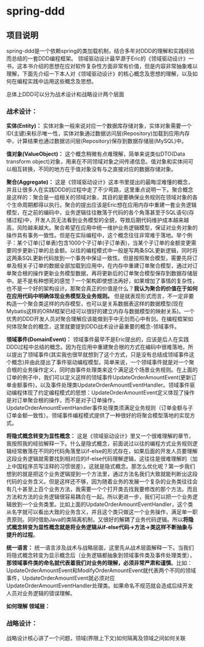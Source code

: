 # spring-ddd
## 项目说明
spring-ddd是一个依赖spring的类加载机制，结合多年对DDD的理解和实践经验而总结的一套DDD编程框架。
领域驱动设计最早源于Eric的《领域驱动设计》一书，这本书介绍的思想在应对软件复杂性方面非常有价值，但是内容非常抽象难以理解，下面先介绍一下本人对《领域驱动设计》的核心概念及思想的理解，以及如何在编程实践中运用这些概念及思想。

总体上DDD可以分为战术设计和战略设计两个层面

### 战术设计：

**实体(Entity)：** 实体对象一般来说对应一个数据库存储对象，实体对象需要一个ID(主键)来标示唯一性，实体对象通过数据访问层(Repository)加载到应用内存中，计算结果也通过数据访问层(Repository)保存到数据存储层(MySQL)中。

**值对象(ValueObject)：** 这个概念稍微有点难理解，简单来说类似DTO(Data transform object)对象，用来在不同领域对象之间传递信息。值对象和实体间可以相互转换，不同的地方在于值对象没有与之直接对应的数据存储对象。

**聚合(Aggregate)：** 这是《领域驱动设计》这本书里提出的最晦涩难懂的概念，并且让很多人在实践DDD的过程中走了不少弯路，这里重点说明一下。聚合概念是这样的：聚合是一组相关的领域对象，其目的是要确保业务规则在领域对象的各个生命周期都得以执行。聚合的提出应该是Eric想在应用内存中重建一套业务逻辑模型，在之前的编码中，业务逻辑往往散落于代码的各个角落甚至于SQL语句(存储过程)中，开发人员无法看到业务模型的全貌，导致后期代码维护成本越来越高，风险越来越大。聚合希望在应用中统一维护业务逻辑模型，保证对业务对象的操作具有事务一致性。但是在实际编程中，这个概念往往非常难于落地。举个例子：某个订单(订单表)包含1000个子订单(子订单表)，当某个子订单的金额变更需要同步更新订单的总金额。以往的编程模式中一般是写两条SQL更新逻辑，同时将这两条SQL更新代码放到一个事务中保证一致性。但是按照聚合模型，需要先将订单及相关子订单的数据全部加载到应用中，在内存中重建订单聚合模型，通过对订单聚合根的操作更新业务模型数据，再将更新后的订单聚合模型保存到数据存储层中。是不是有种想死的感觉？一个架构即使想法再好，如果增加了事情的复杂性，也不是一个好的架构设计。那聚合真正的价值是什么？**我认为聚合的价值在于如何在应用代码中明确体现业务模型及业务规则。** 但是就表现形式而言，不一定非要构造一个聚合类这样的内存模型，也可以是关系数据表这样的数据模型(现在Mybatis这样的ORM框架已经可以很好的建立内存与数据模型的映射关系)。一个优秀的DDD开发人员对聚合理解应该能做到手中无剑而心中有剑。在编程框架如何体现聚合的概念，这里就要提到DDD战术设计最重要的概念-领域事件。

**领域事件(DomainEvent)：** 领域事件最早不是Eric提出的，应该是后人在实践DDD过程中总结的概念。因为在应用中重建聚合根的方式在编码中很难落地，所以提出了领域事件(其实我也很早就想到了这个方式，只是没有总结成领域事件这个概念)并由此提出了事件驱动编程模型。简单来说，一个领域事件就是对一个聚合根的业务操作定义，同时由事件处理类来这个满足这个场景业务规则。在上面的订单的例子中，我们可以定义这样的领域事件UpdateOrderAmountEvent(更新订单金额事件)，以及事件处理类UpdateOrderAmountEventHandler。领域事件驱动编程体现了约定编程模式的思想：UpdateOrderAmountEvent定义体现了操作是对订单聚合根的操作，而不是对子订单操作，UpdateOrderAmountEventHandler事件处理类须满足业务规则（订单金额与子订单金额一致性）。领域事件编程模式提供了一种很好的将聚合模型落地的实现方式。

**将隐式概念转变为显性概念：** 这是《领域驱动设计》里又一个很难理解的章节，我按照我的经验解释一下。什么是隐式概念，前面说过以往的编程方式业务规则逻辑经常散落在不同的代码角落里以if-else的形式存在，如果后面的开发人员要理解这段业务逻辑就需要找到相对应的if-else代码理解逻辑，这往往是很难理解的（加上中国程序员写注释的习惯很差）。这就是隐式概念。那怎么优化呢？第一步我们想到的就是把这个业务逻辑提到一个方法里，通过方法名我们大致就能判断出这段代码的业务含义。但是这样还不够，因为随着业务的发展一个复杂的业务类往往会有几十甚至上百个业务方法，我需要一个个打开类去找我要修改的那个方法。而且方法和方法的业务逻辑很容易耦合在一起。所以更进一步，我们可以把一个业务逻辑放到一个业务类里。比如上面的UpdateOrderAmountEventHandler，这个类从名字就可以看出大致的业务含义，并且这个类只做这一个业务操作，满足单一职责原则。同时借助Java的类隔离机制，又很好的解耦了业务代码逻辑。所以**将隐式概念转变为显性概念就是将业务逻辑从if-else代码->方法->类这样不断抽象与提升的过程**。

**统一语言：** 统一语言涉及战术与战略层面，这里先从战术层面解释一下。当我们将隐式概念转变为显示概念后（业务逻辑都抽象到领域事件类及事件处理类里），**那领域事件类的命名就代表着我们对业务的理解，必须非常严肃和谨慎**。比如：UpdateOrderAmountEvent和ModifyOrderAmountEvent就代表两个不同的领域事件，UpdateOrderAmountEvent就必须对应UpdateOrderAmountEventHandler处理类。如果命名不规范就会造成后续开发人员对业务逻辑的错误理解。

**如何理解 领域层：**

### 战略设计： 
战略设计核心讲了一个问题，领域(界限上下文)如何隔离及领域之间如何关联




